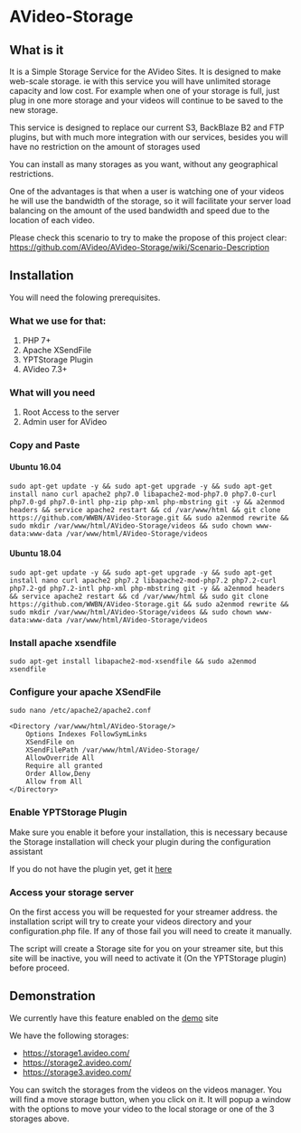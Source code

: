 # AVideo-Storage

## What is it

It is a Simple Storage Service for the AVideo Sites. It is designed to make web-scale storage. 
ie with this service you will have unlimited storage capacity and low cost. 
For example when one of your storage is full, just plug in one more storage and your videos will continue to be saved to the new storage.

This service is designed to replace our current S3, BackBlaze B2 and FTP plugins, but with much more integration with our services, 
besides you will have no restriction on the amount of storages used

You can install as many storages as you want, without any geographical restrictions.

One of the advantages is that when a user is watching one of your videos he will use the bandwidth of the storage, so it will facilitate your server load balancing on the amount of the used bandwidth and speed due to the location of each video.

Please check this scenario to try to make the propose of this project clear: https://github.com/AVideo/AVideo-Storage/wiki/Scenario-Description

## Installation 

You will need the folowing prerequisites.

### What we use for that:
1. PHP 7+
1. Apache XSendFile
1. YPTStorage Plugin
1. AVideo 7.3+

### What will you need
1. Root Access to the server
1. Admin user for AVideo

### Copy and Paste

#### Ubuntu 16.04
    sudo apt-get update -y && sudo apt-get upgrade -y && sudo apt-get install nano curl apache2 php7.0 libapache2-mod-php7.0 php7.0-curl php7.0-gd php7.0-intl php-zip php-xml php-mbstring git -y && a2enmod headers && service apache2 restart && cd /var/www/html && git clone https://github.com/WWBN/AVideo-Storage.git && sudo a2enmod rewrite && sudo mkdir /var/www/html/AVideo-Storage/videos && sudo chown www-data:www-data /var/www/html/AVideo-Storage/videos
    
#### Ubuntu 18.04
    sudo apt-get update -y && sudo apt-get upgrade -y && sudo apt-get install nano curl apache2 php7.2 libapache2-mod-php7.2 php7.2-curl php7.2-gd php7.2-intl php-xml php-mbstring git -y && a2enmod headers && service apache2 restart && cd /var/www/html && sudo git clone https://github.com/WWBN/AVideo-Storage.git && sudo a2enmod rewrite && sudo mkdir /var/www/html/AVideo-Storage/videos && sudo chown www-data:www-data /var/www/html/AVideo-Storage/videos

### Install apache xsendfile

    sudo apt-get install libapache2-mod-xsendfile && sudo a2enmod xsendfile

### Configure your apache XSendFile

    sudo nano /etc/apache2/apache2.conf

    <Directory /var/www/html/AVideo-Storage/>
        Options Indexes FollowSymLinks
        XSendFile on
        XSendFilePath /var/www/html/AVideo-Storage/
        AllowOverride All
        Require all granted
        Order Allow,Deny
        Allow from All
    </Directory>

### Enable YPTStorage Plugin

Make sure you enable it before your installation, this is necessary because the Storage installation will check your plugin during the configuration assistant

If you do not have the plugin yet, get it [here](https://plugins.avideo.com/)

### Access your storage server

On the first access you will be requested for your streamer address. the installation script will try to create your videos directory and your configuration.php file. If any of those fail you will need to create it manually.

The script will create a Storage site for you on your streamer site, but this site will be inactive, you will need to activate it (On the YPTStorage plugin) before proceed.

## Demonstration

We currently have this feature enabled on the [demo](https://demo.avideo.com) site

We have the following storages:

* https://storage1.avideo.com/
* https://storage2.avideo.com/
* https://storage3.avideo.com/

You can switch the storages from the videos on the videos manager. You will find a move storage button, when you click on it. It will popup a window with the options to move your video to the local storage or one of the 3 storages above.
